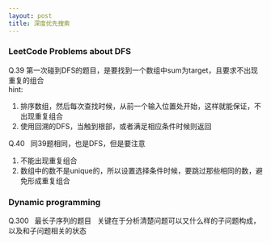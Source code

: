 ```yaml
---
layout: post
title: 深度优先搜索
---
```

### LeetCode Problems about DFS  

Q.39
第一次碰到DFS的题目，是要找到一个数组中sum为target，且要求不出现重复的组合  
hint:   
1. 排序数组，然后每次查找时候，从前一个输入位置处开始，这样就能保证，不出现重复组合  
2. 使用回溯的DFS，当触到根部，或者满足相应条件时候则返回  

Q.40  
同39题相同，也是DFS，但是要注意  
1. 不能出现重复组合  
2. 数组中的数不是unique的，所以设置选择条件时候，要跳过那些相同的数，避免形成重复组合

### Dynamic programming  

Q.300  
最长子序列的题目  
关键在于分析清楚问题可以又什么样的子问题构成，以及和子问题相关的状态  

